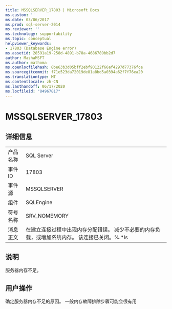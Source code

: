 ```yaml
---
title: MSSQLSERVER_17803 | Microsoft Docs
ms.custom: ''
ms.date: 03/06/2017
ms.prod: sql-server-2014
ms.reviewer: ''
ms.technology: supportability
ms.topic: conceptual
helpviewer_keywords:
- 17803 (Database Engine error)
ms.assetid: 28591a19-258d-4891-b78a-4686789bb2d7
author: MashaMSFT
ms.author: mathoma
ms.openlocfilehash: 8be63b3d05bff2ebf90122f66af4297d77376fce
ms.sourcegitcommit: f71e523da72019de81a8bd5a0394a62f7f76ea20
ms.translationtype: MT
ms.contentlocale: zh-CN
ms.lasthandoff: 06/17/2020
ms.locfileid: "84967817"
---
```

# <a name="mssqlserver_17803"></a>MSSQLSERVER_17803
    
## <a name="details"></a>详细信息  
  
|||  
|-|-|  
|产品名称|SQL Server|  
|事件 ID|17803|  
|事件源|MSSQLSERVER|  
|组件|SQLEngine|  
|符号名称|SRV_NOMEMORY|  
|消息正文|在建立连接过程中出现内存分配错误。 减少不必要的内存负载，或增加系统内存。 该连接已关闭。%.*ls|  
  
## <a name="explanation"></a>说明  
 服务器内存不足。  
  
## <a name="user-action"></a>用户操作  
 确定服务器内存不足的原因。 一般内存故障排除步骤可能会很有用  
  
  
